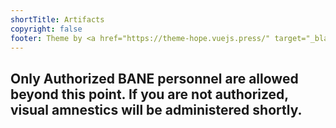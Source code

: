 ```yaml
---
shortTitle: Artifacts
copyright: false
footer: Theme by <a href="https://theme-hope.vuejs.press/" target="_blank">VuePress Theme Hope</a> | MIT Licensed, Copyright © 2019-present Mr.Hope
---
```


## Only Authorized BANE personnel are allowed beyond this point. If you are not authorized, visual amnestics will be administered shortly.

